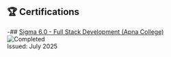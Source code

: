 ## 🏆 Certifications

-## [Sigma 6.0 - Full Stack Development (Apna College)](https://github.com/MOUNIKA-M18/certificates/blob/main/mounika-mern.pdf)  
![Completed](https://img.shields.io/badge/Sigma6.0-Completed-blue)  
Issued: July 2025

